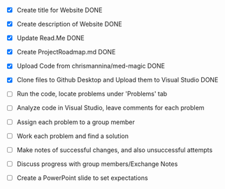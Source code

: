 -[X] Create title for Website DONE

-[X] Create description of Website DONE

-[X] Update Read.Me DONE

-[X] Create ProjectRoadmap.md DONE

-[X] Upload Code from chrismannina/med-magic DONE

-[X] Clone files to Github Desktop and Upload them to Visual Studio DONE

-[ ] Run the code, locate problems under 'Problems' tab

-[ ] Analyze code in Visual Studio, leave comments for each problem

-[ ] Assign each problem to a group member

-[ ] Work each problem and find a solution

-[ ] Make notes of successful changes, and also unsuccessful attempts

-[ ] Discuss progress with group members/Exchange Notes

-[ ] Create a PowerPoint slide to set expectations
